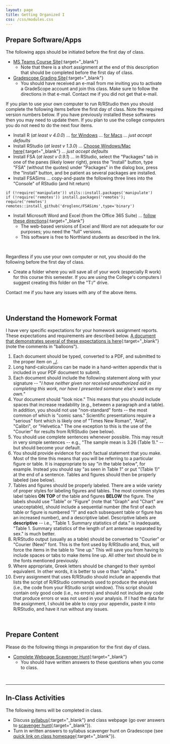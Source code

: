 ```yaml
---
layout: page
title: Getting Organized I
css: /css/modules.css
---
```


## Prepare Software/Apps
The following apps should be initiated before the first day of class.

* [MS Teams Course Site](PREP/MSTeams_Intro){:target="_blank"}
    * Note that there is a short assignment at the end of this description that should  be completed before the first day of class.
* [Gradescope Grading Site](PREP/Gradescope_Intro){:target="_blank"}
    * You should have received an e-mail from me inviting you to activate a GradeScope account and join this class. Make sure to follow the directions in that e-mail. Contact me if you did not get that e-mail.

If you plan to use your own computer to run R/RStudio then you should complete the following items before the first day of class. Note the required version numbers below. If you have previously installed these softwares then you may need to update them. If you plan to use the college computers you do not need to do the next four items.

* Install R (*at least v 4.0.0*) ... [for Windows](https://cran.r-project.org/bin/windows/base/R-4.0.3-win.exe) ... [for Macs](https://cran.r-project.org/bin/macosx/R-4.0.3.pkg) ... *just accept defaults*
* Install RStudio (*at least v 1.3.0*) ... [Choose Windows/Mac here](https://rstudio.com/products/rstudio/download/#download){:target="_blank"} ... *just accept defaults*
* Install FSA (*at least v 0.9.1*) ... in RStudio, select the "Packages" tab in one of the panes (likely lower right), press the "Install" button, type "FSA" (without the quotes) under "Packages" in the dialog box, press the "Install" button, and be patient as several packages are installed. 
* Install FSASims ... copy-and-paste the following three lines into the "Console" of RStudio (and hit return)

```
if (!require('manipulate')) utils::install.packages('manipulate')
if (!require('remotes')) install.packages('remotes'); require('remotes')
remotes::install_github('droglenc/FSASims',type='binary')
```

* Install Microsoft Word and Excel (from the Office 365 Suite) ... [follow these directions](https://my.northland.edu/campus-life/campus-services/technology/#accessing-installing-office-365){:target="_blank"}
    * The web-based versions of Excel and Word are not adequate for our purposes; you need the "full" versions.
    * This software is free to Northland students as described in the link.

<br>

Regardless if you use your own computer or not, you should do the following before the first day of class.

* Create a folder where you will save all of your work (especially R work) for this course this semester. If you are using the College's computers I suggest creating this folder on the "T:/" drive.

Contact me if you have any issues with any of the above items.

&nbsp;

## Understand the Homework Format
I have very specific expectations for your homework assignment reports. These expectations and requirements are described below. [A document that demonstrates several of these expectations is here](RESOURCES/HWFormat_Example.pdf){:target="_blank"} (note the comments in "balloons").

1. Each document should be typed, converted to a PDF, and submitted to the proper item on [../](GradeScope).
1. Long hand-calculations can be made in a hand-written appendix that is included in your PDF document to submit.
1. Each document should include the following statement along with your signature -- "*I have neither given nor received unauthorized aid in completing this work, nor have I presented someone else's work as my own.*"
1. Your document should "look nice." This means that you should include spaces that increase readability (e.g., between a paragraph and a table). In addition, you should not use "non-standard" fonts -- the most common of which is "comic sans." Scientific presentations require a "serious" font which is likely one of "Times New Roman", "Arial", "Calibri", or "Helvetica." The one exception to this is the use of the "Courier" for results from R/RStudio (see below).
1. You should use complete sentences whenever possible. This may result in very simple sentences -- e.g., "The sample mean is 3.26 (Table 1)." -- but should become your default.
1. You should provide evidence for each factual statement that you make. Most of the time this means that you will be referring to a particular figure or table. It is inappropriate to say "in the table below", for example. Instead you should say "as seen in Table 1" or put "(Table 1)" at the end of a sentence. Tables and figures should then be properly labeled (see below).
1. Tables and figures should be properly labeled. There are a wide variety of proper styles for labeling figures and tables. The most common styles label tables **ON TOP** of the table and figures **BELOW** the figure. The labels should use "Table" or "Figure" (note that "Graph" and "Chart" are unacceptable), should include a sequential number (the first of each table or figure is numbered "1" and each subsequent table or figure has an increased number), and a descriptive label. Descriptive labels are **descriptive** -- i.e., "Table 1. Summary statistics of data." is inadequate, "Table 1.  Summary statistics of the length of ant antennae separated by sex." is much better.
1. R/RStudio output (usually as a table) should be converted to "Courier" or "Courier (New)" font. This is the font used by R/RStudio and, thus, will force the items in the table to "line up." This will save you from having to include spaces or tabs to make items line up. All other text should be in the fonts mentioned previously.
1. Where appropriate, Greek letters should be changed to their symbol equivalent.  In other words, it is better to use &alpha; than "alpha."
1. Every assignment that uses R/RStudio should include an appendix that lists the script of R/RStudio commands used to produce the analyses (i.e., the code from your RStudio script window). This script should contain only good code (i.e., no errors) and should not include any code that produce errors or was not used in your analysis. If I had the data for the assignment, I should be able to copy your appendix, paste it into R/RStudio, and have it run without any issues.

&nbsp;

## Prepare Content
Please do the following things in preparation for the first day of class.

* [Complete Webpage Scavenger Hunt](PREP/GetOrganized_Hunt){:target="_blank"}
    * You should have written answers to these questions when you come to class.

&nbsp;

----

## In-Class Activities
The following items will be completed in class.

* Discuss [syllabus](../resources/Syllabus_Current.html){:target="_blank"} and class webpage (go over answers to [scavenger hunt](PREP/GetOrganized_Hunt){:target="_blank"}).
* Turn in written answers to syllabus scavenger hunt on Gradescope (see [quick link on class homepage](../){:target="_blank"}).
